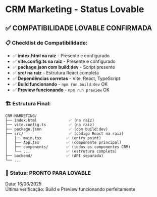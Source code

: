 # CRM Marketing - Status Lovable

## ✅ COMPATIBILIDADE LOVABLE CONFIRMADA

### 📋 Checklist de Compatibilidade:

- ✅ **index.html na raiz** - Presente e configurado
- ✅ **vite.config.ts na raiz** - Presente e configurado  
- ✅ **package.json com build:dev** - Script presente
- ✅ **src/ na raiz** - Estrutura React completa
- ✅ **Dependências corretas** - Vite, React, TypeScript
- ✅ **Build funcionando** - `npm run build:dev` OK
- ✅ **Preview funcionando** - `npm run preview` OK

### 🏗️ Estrutura Final:

```
CRM-MARKETING/
├── index.html              ✅ (na raiz)
├── vite.config.ts          ✅ (na raiz)  
├── package.json            ✅ (com build:dev)
├── src/                    ✅ (código React na raiz)
│   ├── main.tsx           ✅ (entry point)
│   ├── App.tsx            ✅ (componente principal)
│   ├── components/        ✅ (todos os componentes CRM)
│   └── ...                ✅ (estrutura completa)
├── backend/               ✅ (API separada)
└── ...
```

### 🎯 Status: **PRONTO PARA LOVABLE**

Data: 16/06/2025  
Última verificação: Build e Preview funcionando perfeitamente
